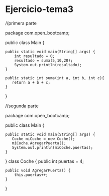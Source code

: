 # Ejercicio-tema3
//primera parte

package com.open_bootcamp;

public class Main {

    public static void main(String[] args) {
        int resultado = 0;
        resultado = suma(5,10,20);
        System.out.println(resultado);
    }

    public static int suma(int a, int b, int c){
       return a + b + c;
    }
}

//segunda parte

package com.open_bootcamp;

public class Main {

    public static void main(String[] args) {
       Coche miCoche = new Coche();
       miCoche.AgregarPuerta();
       System.out.println(miCoche.puertas);
    }

}
class Coche {
    public int puertas = 4;

    public void AgregarPuerta() {
        this.puertas++;
    }
}

